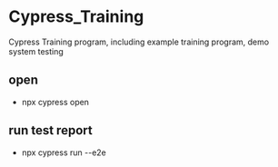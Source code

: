 # Cypress_Training
Cypress Training program, including example training program, demo system testing
## open
- npx cypress open
## run test report
- npx cypress run --e2e
